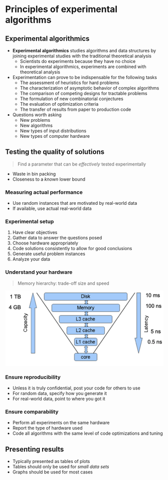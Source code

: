 # Principles of experimental algorithms

## Experimental algorithmics

- **Experimental algorithmics** studies algorithms and data structures by joining experimental studies with the traditional theoretical analysis
    - Scientists do experiments because they have no choice
    - In experimental algorithmics, experiments are combined with theoretical analysis
- Experimentation can prove to be indispensable for the following tasks
    - The assessment of heuristics for hard problems
    - The characterization of asymptotic behavior of complex algorithms
    - The comparison of competing designs for tractable problems
    - The formulation of new combinatorial conjectures
    - The evaluation of optimization criteria
    - The transfer of results from paper to production code
- Questions worth asking
    - New problems
    - New algorithms
    - New types of input distributions
    - New types of computer hardware

## Testing the quality of solutions

> Find a parameter that can be *effectively* tested experimentally

- Waste in bin packing
- Closeness to a *known* lower bound

### Measuring actual performance

- Use random instances that are motivated by real-world data
- If available, use actual real-world data

### Experimental setup

1) Have clear objectives
2) Gather data to answer the questions posed
3) Choose hardware appropriately
4) Code solutions consistently to allow for good conclusions
5) Generate useful problem instances
6) Analyze your data

### Understand your hardware

> Memory hierarchy: trade-off size and speed

![Memory Hierarchy](./figures/memory-hierarchy.png)

### Ensure reproducibility

- Unless it is truly confidential, post your code for others to use
- For random data, specify how you generate it
- For real-world data, point to where you got it

### Ensure comparability

- Perform all experiments on the same hardware
- Report the type of hardware used
- Code all algorithms with the same level of code optimizations and tuning

## Presenting results

- Typically presented as tables of plots
- Tables should only be used for *small data sets*
- Graphs should be used for most cases